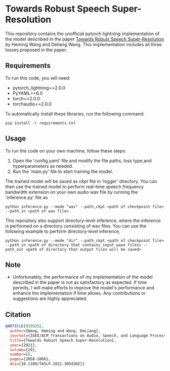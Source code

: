 # Towards Robust Speech Super-Resolution

This repository contains the unofficial pytorch lightning implementation of the model described in the paper [Towards Robust Speech Super-Resolution](https://web.cse.ohio-state.edu/~wang.77/papers/Wang-Wang.taslp21.pdf) by Heming Wang and Deliang Wang. This implementation includes all three losses proposed in the paper.

## Requirements
 
To run this code, you will need:

- pytorch_lightning==2.0.0
- PyYAML==6.0
- torch==2.0.0
- torchaudio==2.0.0


To automatically install these libraries, run the following command:

```pip install -r requirements.txt```

## Usage

To run the code on your own machine, follow these steps:

1. Open the 'config.yaml' file and modify the file paths, loss type,and hyperparameters as needed.
2. Run the 'main.py' file to start training the model.

The trained model will be saved as ckpt file in 'logger' directory. You can then use the trained model to perform real-time speech frequency bandwidth extension on your own audio wav file by running the 'inference.py' file as

```python inference.py --mode "wav" --path_ckpt <path of checkpoint file> --path_in <path of wav file>```

This repository also support directory-level inference, where the inference is performed on a directory consisting of wav files. You can use the following example to perform directory-level inference,

```python inference.py --mode "dir" --path_ckpt <path of checkpoint file> --path_in <path of directory that contains input wave files> --path_out <path of directory that output files will be saved>```

## Note
- Unfortunately, the performance of my implementation of the model described in the paper is not as satisfactory as expected. If time permits, I will make efforts to improve the model's performance and enhance the implementation if time allows. Any contributions or suggestions are highly appreciated.

## Citation

```bibtex
@ARTICLE{9335252,
  author={Wang, Heming and Wang, DeLiang},
  journal={IEEE/ACM Transactions on Audio, Speech, and Language Processing}, 
  title={Towards Robust Speech Super-Resolution}, 
  year={2021},
  volume={29},
  number={},
  pages={2058-2066},
  doi={10.1109/TASLP.2021.3054302}}
```

